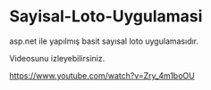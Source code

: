 # Sayisal-Loto-Uygulamasi
asp.net ile yapılmış  basit sayısal loto uygulamasıdır.

Videosunu izleyebilirsiniz.

https://www.youtube.com/watch?v=Zry_4m1boOU
